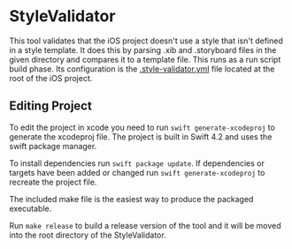 # StyleValidator

This tool validates that the iOS project doesn't use a style that isn't defined in a style template. It does this by parsing .xib and .storyboard files in the given directory and compares it to a template file. This runs as a run script build phase. Its configuration is the [.style-validator.yml](../.style-validator.yml) file located at the root of the iOS project.

## Editing Project

To edit the project in xcode you need to run `swift generate-xcodeproj` to generate the xcodeproj file. The project is built in Swift 4.2 and uses the swift package manager.

To install dependencies run `swift package update`. If dependencies or targets have been added or changed run `swift generate-xcodeproj` to recreate the project file.

The included make file is the easiest way to produce the packaged executable.

Run `make release` to build a release version of the tool and it will be moved into the root directory of the StyleValidator.

